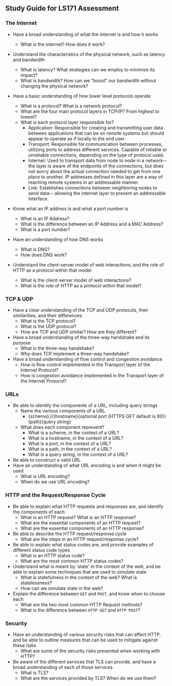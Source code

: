 ## Study Guide for LS171 Assessment



### The Internet

* Have a broad understanding of what the internet is and how it works
  * What is the internet? How does it work?
* Understand the characteristics of the physical network, such as latency and bandwidth
  * What is latency? What strategies can we employ to minimize its impact?
  * What is bandwidth? How can we "boost" our bandwidth without changing the physical network?
* Have a basic understanding of how lower level protocols operate
  * What is a protocol? What is a network protocol?
  * What are the four main protocol layers in TCP/IP? From highest to lowest?
  * What is each protocol layer responsible for?
    * Application: Responsible for creating and transmitting user data between applications that can be on remote systems but should appear to operate as if locally to the end user.
    * Transport: Responsible for communication between processes, utilizing ports to address different services. Capable of reliable or unreliable connections, depending on the type of protocol used.
    * Internet: Used to transport data from node to node in a network-- the layer is aware of the endpoints of the connections, but does not worry about the actual connection needed to get from one place to another. IP addresses defined in this layer are a way of reaching remote systems in an addressable manner.
    * Link: Establishes connections between neighboring nodes to send data-- allowing the internet layer to present an addressable interface.
* Know what an IP address is and what a port number is
  * What is an IP Address?
  * What is the difference between an IP Address and a MAC Address?
  * What is a port number?

* Have an understanding of how DNS works
  * What is DNS?
  * How does DNS work?
* Understand the client-server model of web interactions, and the role of HTTP as a protocol within that model
  * What is the client-server model of web interactions?
  * What is the role of HTTP as a protocol within that model?

### TCP & UDP

* Have a clear understanding of the TCP and UDP protocols, their similarities, and their differences
  * What is the TCP protocol?
  * What is the UDP protocol?
  * How are TCP and UDP similar? How are they different?
* Have a broad understanding of the three-way handshake and its purpose
  * What is the three-way handshake?
  * Why does TCP implement a three-way handshake?
* Have a broad understanding of flow control and congestion avoidance
  * How is flow control implemented in the Transport layer of the Internet Protocol?
  * How is congestion avoidance implemented in the Transport layer of the Internet Protocol?

### URLs

* Be able to identify the components of a URL, including query strings
  * Name the various components of a URL.
    * {scheme}://{hostname}{optional port (HTTPS GET default is 80)}{path}{query string}
  * What does each component represent?
    * What is a scheme, in the context of a URL?
    * What is a hostname, in the context of a URL?
    * What is a port, in the context of a URL?
    * What is a path, in the context of a URL?
    * What is a query string, in the context of a URL?
* Be able to construct a valid URL
* Have an understanding of what URL encoding is and when it might be used
  * What is URL encoding?
  * When do we use URL encoding?

### HTTP and the Request/Response Cycle

* Be able to explain what HTTP requests and responses are, and identify the components of each
  * What is an HTTP request? What is an HTTP response?
  * What are the essential components of an HTTP request?
  * What are the essential components of an HTTP response?
* Be able to describe the HTTP request/response cycle
  * What are the steps in an HTTP request/response cycle?
* Be able to explain what status codes are, and provide examples of different status code types
  * What is an HTTP status code?
  * What are the most common HTTP status codes?
* Understand what is meant by 'state' in the context of the web, and be able to explain some techniques that are used to simulate state
  * What is statefulness in the context of the web? What is statelessness?
  * How can we simulate state in the web?
* Explain the difference between `GET` and `POST`, and know when to choose each
  * What are the two most common HTTP Request methods?
  * What is the difference between `HTTP GET` and `HTTP POST`?

### Security

* Have an understanding of various security risks that can affect HTTP, and be able to outline measures that can be used to mitigate against these risks
  * What are some of the security risks presented when working with HTTP?
* Be aware of the different services that TLS can provide, and have a broad understanding of each of those services
  * What is TLS?
  * What are the services provided by TLS? When do we use them?